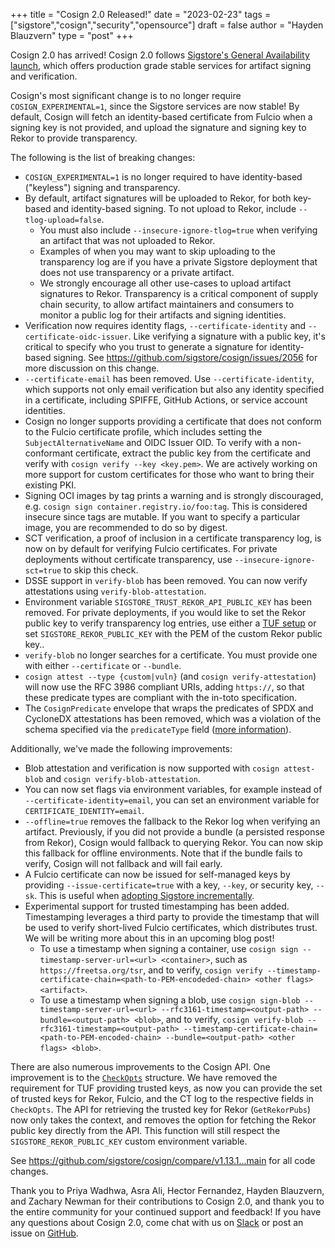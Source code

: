 +++
title = "Cosign 2.0 Released!"
date = "2023-02-23"
tags = ["sigstore","cosign","security","opensource"]
draft = false
author = "Hayden Blauzvern"
type = "post"
+++

Cosign 2.0 has arrived! Cosign 2.0 follows [Sigstore's General Availability launch](https://blog.sigstore.dev/sigstore-ga-ddd6ba67894d), which offers production grade stable services for artifact signing and verification.

Cosign's most significant change is to no longer require `COSIGN_EXPERIMENTAL=1`, since the Sigstore services are now stable! By default, Cosign will fetch an identity-based certificate from Fulcio when a signing key is not provided, and upload the signature and signing key to Rekor to provide transparency.

The following is the list of breaking changes:

* `COSIGN_EXPERIMENTAL=1` is no longer required to have identity-based ("keyless") signing and transparency.
* By default, artifact signatures will be uploaded to Rekor, for both key-based and identity-based signing. To not upload to Rekor, include `--tlog-upload=false`.
    * You must also include `--insecure-ignore-tlog=true` when verifying an artifact that was not uploaded to Rekor.
    * Examples of when you may want to skip uploading to the transparency log are if you have a private Sigstore deployment that does not use transparency or a private artifact.
    * We strongly encourage all other use-cases to upload artifact signatures to Rekor. Transparency is a critical component of supply chain security, to allow artifact maintainers and consumers to monitor a public log for their artifacts and signing identities.
* Verification now requires identity flags, `--certificate-identity` and `--certificate-oidc-issuer`. Like verifying a signature with a public key, it's critical to specify who you trust to generate a signature for identity-based signing. See https://github.com/sigstore/cosign/issues/2056 for more discussion on this change.
* `--certificate-email` has been removed. Use `--certificate-identity`, which supports not only email verification but also any identity specified in a certificate, including SPIFFE, GitHub Actions, or service account identities. 
* Cosign no longer supports providing a certificate that does not conform to the Fulcio certificate profile, which includes setting the `SubjectAlternativeName` and OIDC Issuer OID. To verify with a non-conformant certificate, extract the public key from the certificate and verify with `cosign verify --key <key.pem>`.  We are actively working on more support for custom certificates for those who want to bring their existing PKI.
* Signing OCI images by tag prints a warning and is strongly discouraged, e.g. `cosign sign container.registry.io/foo:tag`. This is considered insecure since tags are mutable. If you want to specify a particular image, you are recommended to do so by digest.
* SCT verification, a proof of inclusion in a certificate transparency log, is now on by default for verifying Fulcio certificates. For private deployments without certificate transparency, use `--insecure-ignore-sct=true` to skip this check.
* DSSE support in `verify-blob` has been removed. You can now verify attestations using `verify-blob-attestation`.
* Environment variable `SIGSTORE_TRUST_REKOR_API_PUBLIC_KEY` has been removed. For private deployments, if you would like to set the Rekor public key to verify transparency log entries, use either a [TUF setup](https://blog.sigstore.dev/sigstore-bring-your-own-stuf-with-tuf-40febfd2badd) or set `SIGSTORE_REKOR_PUBLIC_KEY` with the PEM of the custom Rekor public key..
* `verify-blob` no longer searches for a certificate. You must provide one with either `--certificate` or `--bundle`.
* `cosign attest --type {custom|vuln}` (and `cosign verify-attestation`) will now use the RFC 3986 compliant URIs, adding `https://`, so that these predicate types are compliant with the in-toto specification.
* The `CosignPredicate` envelope that wraps the predicates of SPDX and CycloneDX attestations has been removed, which was a violation of the schema specified via the `predicateType` field ([more information](https://github.com/sigstore/cosign/pull/2718)).

Additionally, we've made the following improvements:

* Blob attestation and verification is now supported with `cosign attest-blob` and `cosign verify-blob-attestation`.
* You can now set flags via environment variables, for example instead of `--certificate-identity=email`, you can set an environment variable for `CERTIFICATE_IDENTITY=email`.
* `--offline=true` removes the fallback to the Rekor log when verifying an artifact. Previously, if you did not provide a bundle (a persisted response from Rekor), Cosign would fallback to querying Rekor. You can now skip this fallback for offline environments. Note that if the bundle fails to verify, Cosign will not fallback and will fail early.
* A Fulcio certificate can now be issued for self-managed keys by providing `--issue-certificate=true` with a key, `--key`, or security key, `--sk`. This is useful when [adopting Sigstore incrementally](https://blog.sigstore.dev/adopting-sigstore-incrementally-1b56a69b8c15/).
* Experimental support for trusted timestamping has been added. Timestamping leverages a third party to provide the timestamp that will be used to verify short-lived Fulcio certificates, which distributes trust. We will be writing more about this in an upcoming blog post!
   * To use a timestamp when signing a container, use `cosign sign --timestamp-server-url=<url> <container>`, such as `https://freetsa.org/tsr`, and to verify, `cosign verify --timestamp-certificate-chain=<path-to-PEM-encodeded-chain> <other flags> <artifact>`.
   * To use a timestamp when signing a blob, use `cosign sign-blob --timestamp-server-url=<url> --rfc3161-timestamp=<output-path> --bundle=<output-path> <blob>`, and to verify, `cosign verify-blob --rfc3161-timestamp=<output-path> --timestamp-certificate-chain=<path-to-PEM-encoded-chain> --bundle=<output-path> <other flags> <blob>`.

There are also numerous improvements to the Cosign API. One improvement is to the [`CheckOpts`](https://github.com/sigstore/cosign/blob/d55ed969c0c9a5ffcb46d509cab6629adea31609/pkg/cosign/verify.go#L73) structure. We have removed the requirement for TUF providing trusted keys, as now you can provide the set of trusted keys for Rekor, Fulcio, and the CT log to the respective fields in `CheckOpts`. The API for retrieving the trusted key for Rekor (`GetRekorPubs`) now only takes the context, and removes the option for fetching the Rekor public key directly from the API. This function will still respect the `SIGSTORE_REKOR_PUBLIC_KEY` custom environment variable.

See https://github.com/sigstore/cosign/compare/v1.13.1...main for all code changes.

Thank you to Priya Wadhwa, Asra Ali, Hector Fernandez, Hayden Blauzvern, and Zachary Newman for their contributions to Cosign 2.0, and thank you to the entire community for your continued support and feedback! If you have any questions about Cosign 2.0, come chat with us on [Slack](https://sigstore.slack.com/archives/C01PZKDL4DP) or post an issue on [GitHub](https://github.com/sigstore/cosign/issues).
